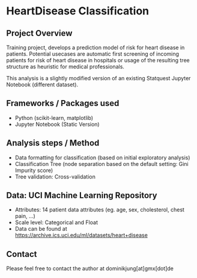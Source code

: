 # HeartDisease Classification
## Project Overview
Training project, develops a prediction model of risk for heart disease in patients. Potential usecases are automatic first screening of incoming patients for risk of heart disease in hospitals or usage of the resulting tree structure as heuristic for medical professionals. 

This analysis is a slightly modified version of an existing Statquest Jupyter Notebook (different dataset).

## Frameworks / Packages used
- Python (scikit-learn, matplotlib)
- Jupyter Notebook (Static Version)

## Analysis steps / Method
 - Data formatting for classification (based on initial exploratory analysis)
 - Classification Tree (node separation based on the default setting: Gini Impurity score)
 - Tree validation: Cross-validation

## Data: UCI Machine Learning Repository
  - Attributes: 14 patient data attributes (eg. age, sex, cholesterol, chest pain, ...)
  - Scale level: Categorical and Float
  - Data can be found at https://archive.ics.uci.edu/ml/datasets/heart+disease

## Contact
Please feel free to contact the author at dominikjung[at]gmx[dot]de


